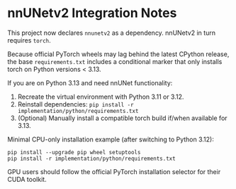 # nnUNetv2 Integration Notes

This project now declares `nnunetv2` as a dependency. nnUNetv2 in turn requires `torch`.

Because official PyTorch wheels may lag behind the latest CPython release, the base `requirements.txt` includes a conditional marker that only installs torch on Python versions < 3.13.

If you are on Python 3.13 and need nnUNet functionality:
1. Recreate the virtual environment with Python 3.11 or 3.12.
2. Reinstall dependencies: `pip install -r implementation/python/requirements.txt`
3. (Optional) Manually install a compatible torch build if/when available for 3.13.

Minimal CPU-only installation example (after switching to Python 3.12):
```
pip install --upgrade pip wheel setuptools
pip install -r implementation/python/requirements.txt
```

GPU users should follow the official PyTorch installation selector for their CUDA toolkit.
